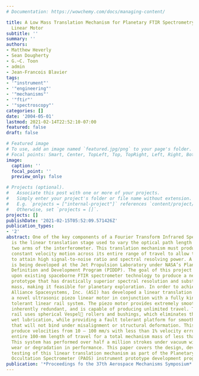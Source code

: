```yaml
---
# Documentation: https://wowchemy.com/docs/managing-content/

title: A Low Mass Translation Mechanism for Planetary FTIR Spectrometry Using an Ultrasonic
  Linear Motor
subtitle: ''
summary: ''
authors:
- Matthew Heverly
- Sean Dougherty
- G.~C. Toon
- admin
- Jean-Francois Blavier
tags:
- '"instrument"'
- '"engineering"'
- '"mechanisms"'
- '"ftir"'
- '"spectroscopy"'
categories: []
date: '2004-05-01'
lastmod: 2021-02-14T22:52:10-07:00
featured: false
draft: false

# Featured image
# To use, add an image named `featured.jpg/png` to your page's folder.
# Focal points: Smart, Center, TopLeft, Top, TopRight, Left, Right, BottomLeft, Bottom, BottomRight.
image:
  caption: ''
  focal_point: ''
  preview_only: false

# Projects (optional).
#   Associate this post with one or more of your projects.
#   Simply enter your project's folder or file name without extension.
#   E.g. `projects = ["internal-project"]` references `content/project/deep-learning/index.md`.
#   Otherwise, set `projects = []`.
projects: []
publishDate: '2021-02-15T05:52:09.571426Z'
publication_types:
- '2'
abstract: One of the key components of a Fourier Transform Infrared Spectrometer (FTIR)
  is the linear translation stage used to vary the optical path length between the
  two arms of the interferometer. This translation mechanism must produce extremely
  constant velocity motion across its entire range of travel to allow the instrument
  to attain high signal-to-noise ratio and spectral resolving power. A new spectrometer
  is being developed at the Jet Propulsion Laboratory under NASA’s Planetary Instrument
  Definition and Development Program (PIDDP). The goal of this project is to build
  upon existing spaceborne FTIR spectrometer technology to produce a new instrument
  prototype that has drastically superior spectral resolution and substantially lower
  mass, making it feasible for planetary exploration. In order to achieve these goals,
  Alliance Spacesystems, Inc. (ASI) has developed a linear translation mechanism using
  a novel ultrasonic piezo linear motor in conjunction with a fully kinematic, fault
  tolerant linear rail system. The piezo motor provides extremely smooth motion, is
  inherently redundant, and is capable of producing unlimited travel. The kinematic
  rail uses spherical Vespel rollers and bushings, which eliminates the need for
  wet lubrication, while providing a fault tolerant platform for smooth linear motion
  that will not bind under misalignment or structural deformation. This system can
  produce velocities from 10 – 100 mm/s with less than 1% velocity error over the
  entire 100-mm length of travel for a total mechanism mass of less than 850 grams.
  This system has performed over half a million strokes under vacuum without excessive
  wear or degradation in performance. This paper covers the design, development, and
  testing of this linear translation mechanism as part of the Planetary Atmosphere
  Occultation Spectrometer (PAOS) instrument prototype development program.
publication: '*Proceedings fo the 37th Aerospace Mechanisms Symposium*'
---
```

